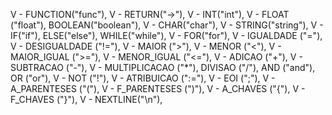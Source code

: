 V - FUNCTION("func"),
V - RETURN("->"),
V - INT("int"),
V - FLOAT ("float"),
BOOLEAN("boolean"),
V - CHAR("char"),
V - STRING("string"),
V - IF("if"),
ELSE("else"),
WHILE("while"),
V - FOR("for"),
V - IGUALDADE ("="),
V - DESIGUALDADE ("!="),
V - MAIOR (">"),
V - MENOR ("<"),
V - MAIOR_IGUAL (">="),
V - MENOR_IGUAL ("<="),
V - ADICAO ("+"),
V - SUBTRACAO ("-"),
V - MULTIPLICACAO ("*"),
DIVISAO ("/"),
AND ("and"),
OR ("or"),
V - NOT ("!"),
V - ATRIBUICAO (":="),
V - EOI (";"),
V - A_PARENTESES ("("),
V - F_PARENTESES (")"),
V - A_CHAVES ("{"),
V - F_CHAVES ("}"),
V - NEXTLINE("\n"),